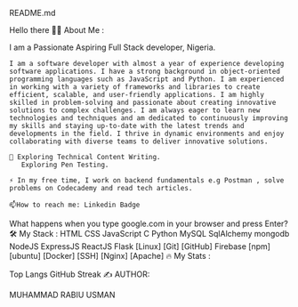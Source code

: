 README.md

Hello there
👨‍💻 About Me :

I am a Passionate Aspiring Full Stack developer, Nigeria.

    I am a software developer with almost a year of experience developing software applications. I have a strong background in object-oriented programming languages such as JavaScript and Python. I am experienced in working with a variety of frameworks and libraries to create efficient, scalable, and user-friendly applications. I am highly skilled in problem-solving and passionate about creating innovative solutions to complex challenges. I am always eager to learn new technologies and techniques and am dedicated to continuously improving my skills and staying up-to-date with the latest trends and developments in the field. I thrive in dynamic environments and enjoy collaborating with diverse teams to deliver innovative solutions.

    🌱 Exploring Technical Content Writing.
       Exploring Pen Testing.

    ⚡ In my free time, I work on backend fundamentals e.g Postman , solve problems on Codecademy and read tech articles.

    📫How to reach me: Linkedin Badge





What happens when you type google.com in your browser and press Enter?
🛠️ My Stack :
HTML  CSS  JavaScript  C  Python  MySQL  SqlAlchemy  mongodb  NodeJS  ExpressJS  ReactJS  Flask  [Linux] [Git] [GitHub] Firebase  [npm] [ubuntu] [Docker] [SSH] [Nginx] [Apache]
🔥 My Stats :

Top Langs
GitHub Streak
✍️ AUTHOR:

MUHAMMAD RABIU USMAN
